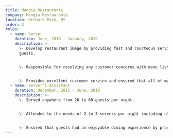 ```yaml
---
title: Mangia Restaurante
company: Mangia Restauranté
location: Orchard Park, NY
order: 3
roles:
  - name: Server
    duration: June, 2018 - January, 2019
    description: >-
      \- Develop restaurant image by providing fast and courteous service to
      guests.


      \- Responsible for resolving any customer concerns with menu listings through extensive knowledge of said listing options.


      \- Provided excellent customer service and ensured that all of my guests were well taken care of.
  - name: Server's Assistant
    duration: December, 2015 - June, 2018
    description: >-
      \- Served anywhere from 20 to 60 guests per night.


      \- Attended to the needs of 2 to 3 servers per night including all of their guests.


      \- Ensured that guests had an enjoyable dining experience by providing quality customer service.
---
```

